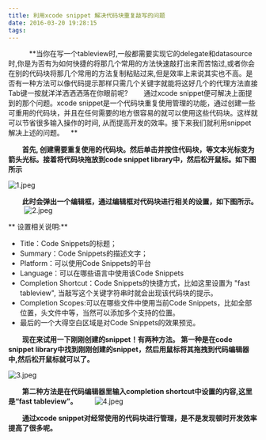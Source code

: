```yaml
---
title: 利用xcode snippet 解决代码块重复敲写的问题
date: 2016-03-20 19:28:15
tags:
---
```


   **当你在写一个tableview时,一般都需要实现它的delegate和datasource时,你是为否有为如何快捷的将那几个常用的方法快速敲打出来而苦恼过,或者你会在别的代码块将那几个常用的方法复制粘贴过来,但是效率上来说其实也不高。是否有一种方法可以像代码提示那样只需几个关键字就能将这好几个的代理方法直接Tab键一按就洋洋洒洒洒落在你眼前呢?
   通过xcode snippet便可解决上面提到的那个问题。xcode snippet是一个代码块重复使用管理的功能，通过创建一些可重用的代码块，并且在任何需要的地方很容易的就可以使用这些代码块。这样就可以节省很多输入操作的时间, 从而提高开发的效率。接下来我们就利用snippet 解决上述的问题。 **

  **首先, 创建需要重复使用的代码块。然后单击并按住代码块，等文本光标变为箭头光标。接着将代码块拖放到code snippet library中，然后松开鼠标。如下图所示**

![1.jpeg](http://upload-images.jianshu.io/upload_images/2185894-ee8743f5a8439f22.jpeg?imageMogr2/auto-orient/strip%7CimageView2/2/w/1240)

  **此时会弹出一个编辑框，通过编辑框对代码块进行相关的设置，如下图所示。**
  
![2.jpeg](http://upload-images.jianshu.io/upload_images/2185894-13e7a901489bc586.jpeg?imageMogr2/auto-orient/strip%7CimageView2/2/w/1240)

** 设置相关说明:**
* Title：Code Snippets的标题；
* Summary：Code Snippets的描述文字；
* Platform：可以使用Code Snippets的平台
* Language：可以在哪些语言中使用该Code Snippets
* Completion Shortcut：Code Snippets的快捷方式，比如这里设置为 "fast tableview", 当敲写这个关键字符串时就会出现该代码块的提示。
* Completion Scopes:可以在哪些文件中使用当前Code Snippets，比如全部位置，头文件中等，当然可以添加多个支持的位置。
* 最后的一个大得空白区域是对Code Snippets的效果预览。

  **现在来试用一下刚刚创建的snippet！有两种方法。
第一种是在code snippet library中找到刚刚创建的snippet，然后用鼠标将其拖拽到代码编辑器中,然后松开鼠标就可以了。**

![3.jpeg](http://upload-images.jianshu.io/upload_images/2185894-ffd3b2898d720abb.jpeg?imageMogr2/auto-orient/strip%7CimageView2/2/w/1240)

  **第二种方法是在代码编辑器里输入completion shortcut中设置的内容,这里是“fast tableview”。**
  
![4.jpeg](http://upload-images.jianshu.io/upload_images/2185894-98fe5a0bbbe1afe9.jpeg?imageMogr2/auto-orient/strip%7CimageView2/2/w/1240)

  **通过xcode snippet对经常使用的代码块进行管理，是不是发现顿时开发效率提高了很多呢。**